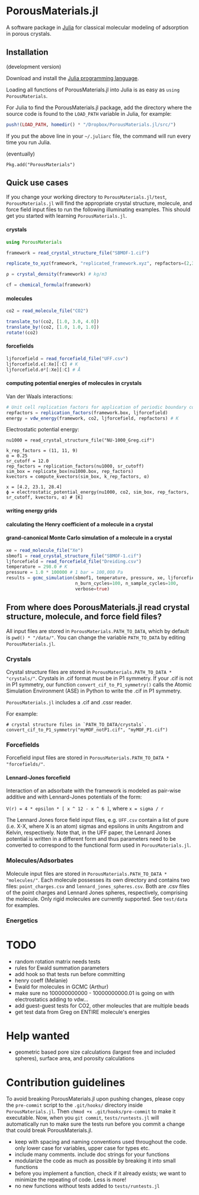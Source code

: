 # PorousMaterials.jl

A software package in [Julia](https://julialang.org/) for classical molecular modeling of adsorption in porous crystals.

## Installation

(development version)

Download and install the [Julia programming language](https://julialang.org/).

Loading all functions of PorousMaterials.jl into Julia is as easy as `using PorousMaterials`.

For Julia to find the PorousMaterials.jl package, add the directory where the source code 
is found to the `LOAD_PATH` variable in Julia, for example:

```julia
push!(LOAD_PATH, homedir() * "/Dropbox/PorousMaterials.jl/src/")
```

If you put the above line in your `~/.juliarc` file, the command will run every time you run Julia.

(eventually)

`Pkg.add("PorousMaterials")`

## Quick use cases

If you change your working directory to `PorousMaterials.jl/test`, `PorousMaterials.jl` will find the appropriate crystal structure, molecule, and force field input files to run the following illuminating examples. This should get you started with learning `PorousMaterials.jl`.

#### crystals

```julia
using PorousMaterials

framework = read_crystal_structure_file("SBMOF-1.cif")

replicate_to_xyz(framework, "replicated_framework.xyz", repfactors=(2,3,1))

ρ = crystal_density(framework) # kg/m3

cf = chemical_formula(framework)
```

#### molecules

```julia
co2 = read_molecule_file("CO2")

translate_to!(co2, [1.0, 3.0, 4.0])
translate_by!(co2, [1.0, 1.0, 1.0])
rotate!(co2)
```

#### forcefields

```julia
ljforcefield = read_forcefield_file("UFF.csv")
ljforcefield.ϵ[:Xe][:C] # K
ljforcefield.σ²[:Xe][:C] # Å
```

#### computing potential energies of molecules in crystals

Van der Waals interactions:
```julia
# Unit cell replication factors for application of periodic boundary conditions
repfactors = replication_factors(framework.box, ljforcefield)
energy = vdw_energy(framework, co2, ljforcefield, repfactors) # K
```
Electrostatic potential energy:
```
nu1000 = read_crystal_structure_file("NU-1000_Greg.cif")

k_rep_factors = (11, 11, 9)
α = 0.25
sr_cutoff = 12.0
rep_factors = replication_factors(nu1000, sr_cutoff)
sim_box = replicate_box(nu1000.box, rep_factors)
kvectors = compute_kvectors(sim_box, k_rep_factors, α)

x = [4.2, 23.1, 28.4]
ϕ = electrostatic_potential_energy(nu1000, co2, sim_box, rep_factors, sr_cutoff, kvectors, α) # [K]
```

#### writing energy grids

#### calculating the Henry coefficient of a molecule in a crystal

#### grand-canonical Monte Carlo simulation of a molecule in a crystal
```julia
xe = read_molecule_file("Xe")
sbmof1 = read_crystal_structure_file("SBMOF-1.cif")
ljforcefield = read_forcefield_file("Dreiding.csv")
temperature = 298.0 # K
pressure = 1.0 * 100000 # 1 bar = 100,000 Pa
results = gcmc_simulation(sbmof1, temperature, pressure, xe, ljforcefield,
                          n_burn_cycles=100, n_sample_cycles=100,
                          verbose=true)
```

## From where does PorousMaterials.jl read crystal structure, molecule, and force field files?
All input files are stored in `PorousMaterials.PATH_TO_DATA`, which by default is 
`pwd() * "/data/"`. You can change the variable `PATH_TO_DATA` by editing `PorousMaterials.jl`.

### Crystals

Crystal structure files are stored in `PorousMaterials.PATH_TO_DATA * "crystals/"`. Crystals 
in .cif format must be in P1 symmetry. If your .cif is not in P1 symmetry, our function
`convert_cif_to_P1_symmetry()` calls the Atomic Simulation Environment (ASE) in Python to 
write the .cif in P1 symmetry.

`PorousMaterials.jl` includes a .cif and .cssr reader.

For example:

```
# crystal structure files in `PATH_TO_DATA/crystals`.
convert_cif_to_P1_symmetry("myMOF_notP1.cif", "myMOF_P1.cif")
```

### Forcefields

Forcefield input files are stored in `PorousMaterials.PATH_TO_DATA * "forcefields/"`.

#### Lennard-Jones forcefield

Interaction of an adsorbate with the framework is modeled as pair-wise additive and with Lennard-Jones potentials of the form:

`V(r) = 4 * epsilon * [ x ^ 12 - x ^ 6 ]`, where `x = sigma / r`

The Lennard Jones force field input files, e.g. `UFF.csv` contain a list of pure (i.e. X-X, where X is an atom) sigmas and epsilons in units Angstrom and Kelvin, respectively. Note that, in the UFF paper, the Lennard Jones potential is written in a different form and thus parameters need to be converted to correspond to the functional form used in `PorousMaterials.jl`.

### Molecules/Adsorbates

Molecule input files are stored in `PorousMaterials.PATH_TO_DATA * "molecules/"`. Each molecule possesses its own directory and contains two files: `point_charges.csv` and `lennard_jones_spheres.csv`. Both are .csv files of the point charges and Lennard Jones spheres, respectively, comprising the molecule. Only rigid molecules are currently supported. See `test/data` for examples.

### Energetics

# TODO
* random rotation matrix needs tests
* rules for Ewald summation parameters
* add hook so that tests run before committing
* henry coeff (Melanie)
* Ewald for molecules in GCMC (Arthur)
* make sure no 100000000000 - 10000000000.01 is going on with electrostatics adding to vdw...
* add guest-guest tests for CO2, other moleucles that are multiple beads
* get test data from Greg on ENTIRE molecule's energies

# Help wanted
* geometric based pore size calculations (largest free and included spheres), surface area, and porosity calculations

# Contribution guidelines

To avoid breaking PorousMaterials.jl upon pushing changes, please copy the `pre-commit` script to the `.git/hooks/` directory inside `PorousMaterials.jl`. Then `chmod +x .git/hooks/pre-commit` to make it executable. Now, when you `git commit`, `tests/runtests.jl` will automatically run to make sure the tests run before you commit a change that could break PorousMaterials.jl.

* keep with spacing and naming conventions used throughout the code. only lower case for variables, upper case for types etc.
* include many comments. include doc strings for your functions
* modularize the code as much as possible by breaking it into small functions
* before you implement a function, check if it already exists; we want to minimize the repeating of code. Less is more!
* no new functions without tests added to `tests/runtests.jl`
